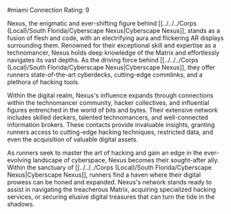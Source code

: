 #miami
Connection Rating: 9

Nexus, the enigmatic and ever-shifting figure behind [[../../../Corps (Local)/South Florida/Cyberscape Nexus|Cyberscape Nexus]], stands as a fusion of flesh and code, with an electrifying aura and flickering AR displays surrounding them. Renowned for their exceptional skill and expertise as a technomancer, Nexus holds deep knowledge of the Matrix and effortlessly navigates its vast depths. As the driving force behind [[../../../Corps (Local)/South Florida/Cyberscape Nexus|Cyberscape Nexus]], they offer runners state-of-the-art cyberdecks, cutting-edge commlinks, and a plethora of hacking tools.

Within the digital realm, Nexus's influence expands through connections within the technomancer community, hacker collectives, and influential figures entrenched in the world of bits and bytes. Their extensive network includes skilled deckers, talented technomancers, and well-connected information brokers. These contacts provide invaluable insights, granting runners access to cutting-edge hacking techniques, restricted data, and even the acquisition of valuable digital assets.

As runners seek to master the art of hacking and gain an edge in the ever-evolving landscape of cyberspace, Nexus becomes their sought-after ally. Within the sanctuary of [[../../../Corps (Local)/South Florida/Cyberscape Nexus|Cyberscape Nexus]], runners find a haven where their digital prowess can be honed and expanded. Nexus's network stands ready to assist in navigating the treacherous Matrix, acquiring specialized hacking services, or securing elusive digital treasures that can turn the tide in the shadows.